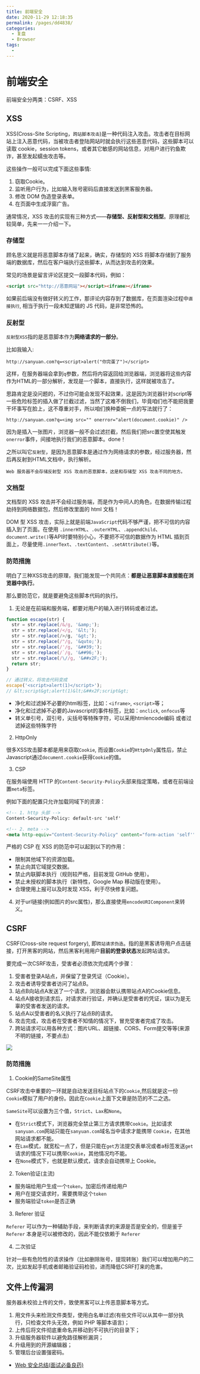 ```yaml
---
title: 前端安全
date: 2020-11-29 12:18:35
permalink: /pages/dd4838/
categories: 
  - 复盘
  - Browser
tags: 
  - 
---
```

# 前端安全

前端安全分两类：CSRF、XSS


## XSS 

XSS(Cross-Site Scripting，`跨站脚本攻击`)是一种代码注入攻击。攻击者在目标网站上注入恶意代码，当被攻击者登陆网站时就会执行这些恶意代码，这些脚本可以读取 cookie，session tokens，或者其它敏感的网站信息，对用户进行钓鱼欺诈，甚至发起蠕虫攻击等。

这些操作一般可以完成下面这些事情:

1. 窃取Cookie。
2. 监听用户行为，比如输入账号密码后直接发送到黑客服务器。
3. 修改 DOM 伪造登录表单。
4. 在页面中生成浮窗广告。

通常情况，XSS 攻击的实现有三种方式——**存储型、反射型和文档型**。原理都比较简单，先来一一介绍一下。

### 存储型

顾名思义就是将恶意脚本存储了起来，确实，存储型的 XSS 将脚本存储到了服务端的数据库，然后在客户端执行这些脚本，从而达到攻击的效果。

常见的场景是留言评论区提交一段脚本代码，例如：

```html
<script src="http://恶意网站"></script><iframe></iframe>
```

如果前后端没有做好转义的工作，那评论内容存到了数据库，在页面渲染过程中`直接执行`, 相当于执行一段未知逻辑的 JS 代码，是非常恐怖的。

### 反射型

`反射型XSS`指的是恶意脚本作为**网络请求的一部分**。

比如我输入:

```
http://sanyuan.com?q=<script>alert("你完蛋了")</script>
```

这样，在服务器端会拿到`q`参数，然后将内容返回给浏览器端，浏览器将这些内容作为HTML的一部分解析，发现是一个脚本，直接执行，这样就被攻击了。

思路肯定是没问题的，不过你可能会发现不起效果，这是因为浏览器针对script等一些危险标签的插入做了拦截过滤，当然了这难不倒我们，毕竟咱们也不能把我要干坏事写在脸上，这不尊重对手，所以咱们换种委婉一点的写法就行了：

```
http://sanyuan.com?q=<img src="" onerror="alert(document.cookie)" />
```

因为是插入一张图片，浏览器一般不会过滤拦截，然后我们把src置空使其触发`onerror`事件，间接地执行我们的恶意脚本。done！

之所以叫它`反射型`，是因为恶意脚本是通过作为网络请求的参数，经过服务器，然后再反射到HTML文档中，执行解析。

`Web 服务器不会存储反射型 XSS 攻击的恶意脚本，这是和存储型 XSS 攻击不同的地方。`

### 文档型

文档型的 XSS 攻击并不会经过服务端，而是作为中间人的角色，在数据传输过程劫持到网络数据包，然后修改里面的 html 文档！

DOM 型 XSS 攻击，实际上就是前端`JavaScript`代码不够严谨，把不可信的内容插入到了页面。在使用 `.innerHTML`、`.outerHTML`、`.appendChild`、`document.write()`等API时要特别小心，不要把不可信的数据作为 HTML 插到页面上，尽量使用`.innerText`、`.textContent`、`.setAttribute()`等。

### 防范措施

明白了三种XSS攻击的原理，我们能发现一个共同点：**都是让恶意脚本直接能在浏览器中执行**。

那么要防范它，就是要避免这些脚本代码的执行。

1. 无论是在前端和服务端，都要对用户的输入进行转码或者过滤。

```js
function escape(str) {
  str = str.replace(/&/g, '&amp;');
  str = str.replace(/</g, '&lt;');
  str = str.replace(/>/g, '&gt;');
  str = str.replace(/"/g, '&quto;');
  str = str.replace(/'/g, '&##39;');
  str = str.replace(/`/g, '&##96;');
  str = str.replace(/\//g, '&##x2F;');
  return str;
}

// 通过转义，将攻击代码变成
escape('<script>alert(1)</script>');
// &lt;script&gt;alert(1)&lt;&##x2F;script&gt;
```

- 净化和过滤掉不必要的html标签，比如：`<iframe>`, `<script>`等；
- 净化和过滤掉不必要的Javascript的事件标签，比如：`onclick`, `onfocus`等
- 转义单引号，双引号，尖括号等特殊字符，可以采用htmlencode编码 或者过滤掉这些特殊字符

2. HttpOnly

很多XSS攻击脚本都是用来窃取`Cookie`, 而设置`Cookie`的`HttpOnly`属性后，禁止Javascript通过`document.cookie`获得`Cookie`的值。

3. CSP

在服务端使用 HTTP 的`Content-Security-Policy`头部来指定策略，或者在前端设置`meta`标签。

例如下面的配置只允许加载同域下的资源：

```html
<!-- 1. http 头部 -->
Content-Security-Policy: default-src 'self'

<!-- 2. meta -->
<meta http-equiv="Content-Security-Policy" content="form-action 'self'">
```

严格的 CSP 在 XSS 的防范中可以起到以下的作用：

- 限制其他域下的资源加载。
- 禁止向其它域提交数据。
- 禁止内联脚本执行（规则较严格，目前发现 GitHub 使用）。
- 禁止未授权的脚本执行（新特性，Google Map 移动版在使用）。
- 合理使用上报可以及时发现 XSS，利于尽快修复问题。


4. 对于url链接(例如图片的src属性)，那么直接使用`encodeURIComponent`来转义。

## CSRF

CSRF(Cross-site request forgery), 即`跨站请求伪造`。指的是黑客诱导用户点击链接，打开黑客的网站，然后黑客利用用户**目前的登录状态**发起跨站请求。

要完成一次CSRF攻击，受害者必须依次完成两个步骤：

1. 受害者登录A站点，并保留了登录凭证（Cookie）。
2. 攻击者诱导受害者访问了站点B。
3. 站点B向站点A发送了一个请求，浏览器会默认携带站点A的Cookie信息。
4. 站点A接收到请求后，对请求进行验证，并确认是受害者的凭证，误以为是无辜的受害者发送的请求。
5. 站点A以受害者的名义执行了站点B的请求。
6. 攻击完成，攻击者在受害者不知情的情况下，冒充受害者完成了攻击。
7. 跨站请求可以用各种方式：图片URL、超链接、CORS、Form提交等等(来源不明的链接，不要点击)

![](./../img/csrf.png)

### 防范措施

1. Cookie的SameSite属性

CSRF攻击中重要的一环就是自动发送目标站点下的`Cookie`,然后就是这一份`Cookie`模拟了用户的身份。因此在`Cookie`上面下文章是防范的不二之选。

`SameSite`可以设置为三个值，`Strict`、`Lax`和`None`。

- 在`Strict`模式下，浏览器完全禁止第三方请求携带`Cookie`。比如请求`sanyuan.com`网站只能在`sanyuan.com`域名当中请求才能携带 `Cookie`，在其他网站请求都不能。
- 在`Lax`模式，就宽松一点了，但是只能在`get`方法提交表单况或者a标签发送`get`请求的情况下可以携带`Cookie`，其他情况均不能。
- 在`None`模式下，也就是默认模式，请求会自动携带上 Cookie。

2. Token验证(主流)

- 服务端给用户生成一个`token`，加密后传递给用户
- 用户在提交请求时，需要携带这个`token`
- 服务端验证`token`是否正确

3. Referer 验证

`Referer` 可以作为一种辅助手段，来判断请求的来源是否是安全的，但是鉴于 `Referer` 本身是可以被修改的，因此不能仅依赖于  `Referer`

4. 二次验证

针对一些有危险性的请求操作（比如删除账号，提现转账）我们可以增加用户的二次，比如发起手机或者邮箱验证码检验，进而降低CSRF打来的危害。

## 文件上传漏洞

服务器未校验上传的文件，致使黑客可以上传恶意脚本等方式。

1. 用文件头来检测文件类型，使用白名单过滤(有些文件可以从其中一部分执行，只检查文件头无效，例如 PHP 等脚本语言)；
2. 上传后将文件彻底重命名并移动到不可执行的目录下；
3. 升级服务器软件以避免路径解析漏洞；
4. 升级用到的开源编辑器；
5. 管理后台设置强密码。

- [Web 安全总结(面试必备良药)](https://mp.weixin.qq.com/s/rU32rVM6Q-ele01ZB3RFzg)